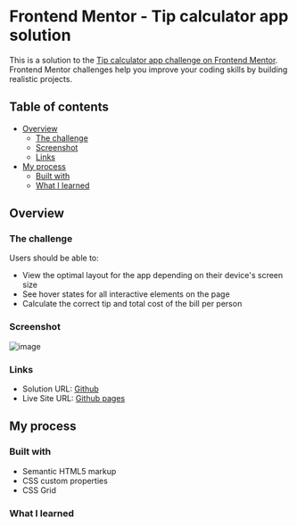 # Frontend Mentor - Tip calculator app solution

This is a solution to the [Tip calculator app challenge on Frontend Mentor](https://www.frontendmentor.io/challenges/tip-calculator-app-ugJNGbJUX). Frontend Mentor challenges help you improve your coding skills by building realistic projects.

## Table of contents

- [Overview](#overview)
  - [The challenge](#the-challenge)
  - [Screenshot](#screenshot)
  - [Links](#links)
- [My process](#my-process)
  - [Built with](#built-with)
  - [What I learned](#what-i-learned)

## Overview

### The challenge

Users should be able to:

- View the optimal layout for the app depending on their device's screen size
- See hover states for all interactive elements on the page
- Calculate the correct tip and total cost of the bill per person

### Screenshot
![image](https://github.com/Prajwaljain20/Frontend-Mentor-tip-calculator/assets/76695932/c61916f5-a9d8-4419-a53e-33f2e131e578)


### Links

- Solution URL: [Github](https://github.com/Prajwaljain20/Frontend-Mentor-tip-calculator)
- Live Site URL: [Github pages](https://prajwaljain20.github.io/Frontend-Mentor-tip-calculator/)

## My process

### Built with

- Semantic HTML5 markup
- CSS custom properties
- CSS Grid

### What I learned
